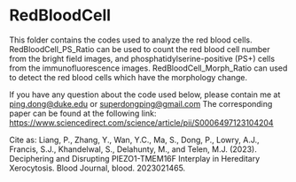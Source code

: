 # RedBloodCell

This folder contains the codes used to analyze the red blood cells.
RedBloodCell_PS_Ratio can be used to count the red blood cell number from the bright field images, and phosphatidylserine-positive (PS+) cells from the immunofluorescence images.
RedBloodCell_Morph_Ratio can used to detect the red blood cells which have the morphology change.

If you have any question about the code used below, please contain me at ping.dong@duke.edu or superdongping@gmail.com
The corresponding paper can be found at the following link:
https://www.sciencedirect.com/science/article/pii/S0006497123104204

Cite as:
Liang, P., Zhang, Y., Wan, Y.C., Ma, S., Dong, P., Lowry, A.J., Francis, S.J., Khandelwal, S., Delahunty, M., and Telen, M.J. (2023). Deciphering and Disrupting PIEZO1-TMEM16F Interplay in Hereditary Xerocytosis. Blood Journal, blood. 2023021465.




